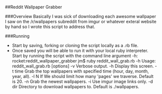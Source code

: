 ##Reddit Wallpaper Grabber

###Overview
Basically I was sick of downloading each awesome wallpaper I saw on the /r/wallpapers subreddit from imgur or whatever exteral website by hand so I wrote this script to address that.

###Running
* Start by saving, forking or cloning the script locally as a .rb file.
* Once saved you will be able to run it with your local ruby interpreter. Start by running the script with the command line argument -h:
    rocket:reddit_wallpaper_grabber jm$ ruby reddit_wall_grab.rb -h
    Usage: reddit_wall_grab.rb [options]
        -v                               Verbose output.
        -h                               Display this screen.
        -t time                          Grab the top wallpapers with specified time (hour, day, month, year, all).
        -l N                             If We should limit how many 'pages' we traverse. Default is 20.
        -n                               Grab the newest wallpapers.
        -i                               Use imgur image links only.
        -d dir                           Directory to download wallpapers to. Default is ./wallpapers. 
